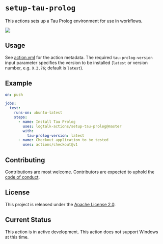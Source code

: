 # `setup-tau-prolog`

This actions sets up a Tau Prolog environment for use in workflows.

![](https://github.com/logtalk-actions/setup-tau-prolog/workflows/Test/badge.svg)

## Usage

See [action.yml](action.yml) for the action metadata. The required `tau-prolog-version` input parameter specifies the version to be installed (`latest` or version number, e.g. `0.2.76`; default is `latest`).

## Example

```yml
on: push

jobs:
  test:
    runs-on: ubuntu-latest
    steps:
      - name: Install Tau Prolog 
        uses: logtalk-actions/setup-tau-prolog@master
        with:
          tau-prolog-version: latest
      - name: Checkout application to be tested
        uses: actions/checkout@v1
```

## Contributing

Contributions are most welcome. Contributors are expected to uphold the [code of conduct](CODE_OF_CONDUCT.md).

## License

This project is released under the [Apache License 2.0](LICENSE).

## Current Status

This action is in active development. This action does not support Windows at this time.
